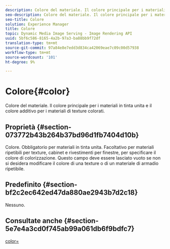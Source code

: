```yaml
---
description: Colore del materiale. Il colore principale per i materiali in tinta unita e il colore additivo per i materiali di texture colorati.
seo-description: Colore del materiale. Il colore principale per i materiali in tinta unita e il colore additivo per i materiali di texture colorati.
seo-title: Colore
solution: Experience Manager
title: Colore
topic: Dynamic Media Image Serving - Image Rendering API
uuid: 5bf6c586-8165-4a2b-97a3-ba88bb9f72df
translation-type: tm+mt
source-git-commit: 97a84e8e7edd3d834ca42069eae7c09c00d57938
workflow-type: tm+mt
source-wordcount: '101'
ht-degree: 9%

---
```



# Colore{#color}

Colore del materiale. Il colore principale per i materiali in tinta unita e il colore additivo per i materiali di texture colorati.

## Proprietà {#section-073772b43b264b37bd96d1fb7404d10b}

Colore. Obbligatorio per materiali in tinta unita. Facoltativo per materiali ripetibili per texture, cabinet e rivestimenti per finestre, per specificare il colore di colorizzazione. Questo campo deve essere lasciato vuoto se non si desidera modificare il colore di una texture o di un materiale di armadio ripetibile.

## Predefinito {#section-bf2c2ec642ed47da880ae2943b7d2c18}

Nessuno.

## Consultate anche {#section-5e7e4a3cd0f745ab99a061db6f9bdfc7}

[color=](../../../../../ir-api/http-protocol/image-rendering-api-ref/c-ir-http-protocol-ref/c-ir-http-protocol-command-reference/r-ir-http-color.md#reference-ea3cba9edfe94dbab86d8f123a9ed0aa)
